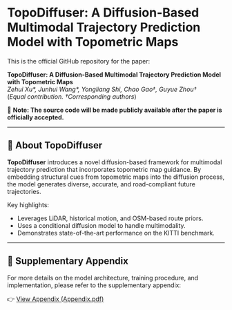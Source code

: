 # TopoDiffuser: A Diffusion-Based Multimodal Trajectory Prediction Model with Topometric Maps

This is the official GitHub repository for the paper:

**TopoDiffuser: A Diffusion-Based Multimodal Trajectory Prediction Model with Topometric Maps**  
*Zehui Xu\*, Junhui Wang\*, Yongliang Shi, Chao Gao†, Guyue Zhou†*  
(*Equal contribution. †Corresponding authors*)

📌 **Note: The source code will be made publicly available after the paper is officially accepted.**

---

## 🧠 About TopoDiffuser

**TopoDiffuser** introduces a novel diffusion-based framework for multimodal trajectory prediction that incorporates topometric map guidance. By embedding structural cues from topometric maps into the diffusion process, the model generates diverse, accurate, and road-compliant future trajectories.

Key highlights:

- Leverages LiDAR, historical motion, and OSM-based route priors.
- Uses a conditional diffusion model to handle multimodality.
- Demonstrates state-of-the-art performance on the KITTI benchmark.

---

## 📄 Supplementary Appendix

For more details on the model architecture, training procedure, and implementation, please refer to the supplementary appendix:

👉 [View Appendix (Appendix.pdf)](./Appendix.pdf)
